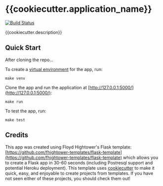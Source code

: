 # {{cookiecutter.application_name}}

[![Build Status](https://travis-ci.org/fhightower/{{cookiecutter.repo_name}}.svg?branch=master)](https://travis-ci.org/fhightower/{{cookiecutter.repo_name}})

{{cookiecutter.description}}

## Quick Start

After cloning the repo...

To create a [virtual environment](http://docs.python-guide.org/en/latest/dev/virtualenvs/) for the app, run:

```
make venv
```

Clone the app and run the application at [http://127.0.0.1:5000/](http://127.0.0.1:5000/):

```
make run
```

To test the app, run:

```
make test
```

## Credits

This app was created using Floyd Hightower's Flask template: [https://github.com/fhightower-templates/flask-template](https://github.com/fhightower-templates/flask-template) which allows you to create a Flask app in 30-60 seconds (including Postresql support and potential Heroku deployment). This template uses [cookiecutter](https://github.com/audreyr/cookiecutter) to make it quick, easy, and enjoyable to create projects from templates. If you have not seen either of these projects, you should check them out!
